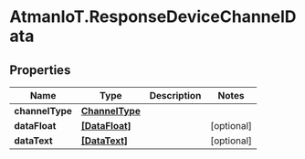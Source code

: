 # AtmanIoT.ResponseDeviceChannelData

## Properties

Name | Type | Description | Notes
------------ | ------------- | ------------- | -------------
**channelType** | [**ChannelType**](ChannelType.md) |  | 
**dataFloat** | [**[DataFloat]**](DataFloat.md) |  | [optional] 
**dataText** | [**[DataText]**](DataText.md) |  | [optional] 



